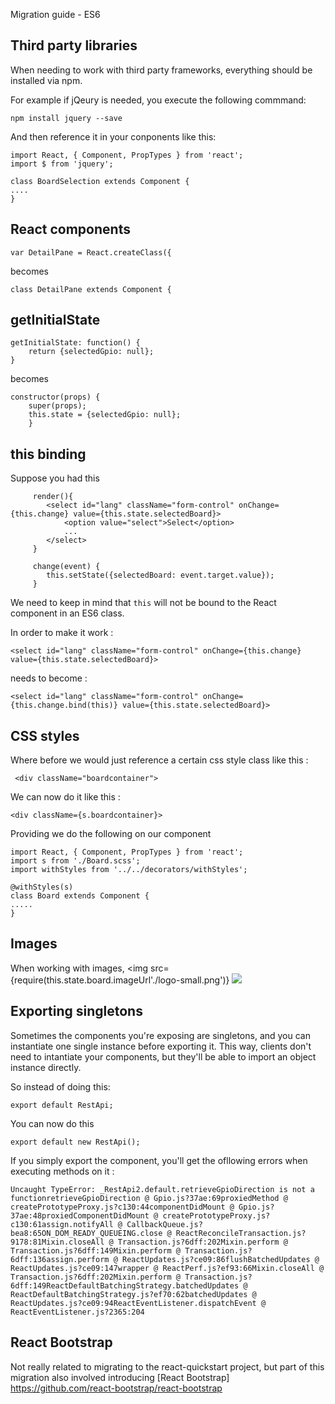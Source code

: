 Migration guide - ES6


## Third party libraries

When needing to work with third party frameworks, everything should be installed via npm.

For example if jQeury is needed, you execute the following commmand:

```
npm install jquery --save
```

And then reference it in your conponents like this:

```
import React, { Component, PropTypes } from 'react';
import $ from 'jquery';

class BoardSelection extends Component {
....
}
```

## React components

```
var DetailPane = React.createClass({
```

becomes

```
class DetailPane extends Component {
```

## getInitialState

```
getInitialState: function() {
	return {selectedGpio: null};
}
```

becomes

```
constructor(props) {
	super(props);
	this.state = {selectedGpio: null};
	}
```  	

## this binding

Suppose you had this

```
     render(){
		<select id="lang" className="form-control" onChange={this.change} value={this.state.selectedBoard}>
			<option value="select">Select</option>
			...
		</select>
     }   

     change(event) {
		this.setState({selectedBoard: event.target.value});
     }

```

We need to keep in mind that ```this``` will not be bound to the React component in an ES6 class.

In order to make it work :

```
<select id="lang" className="form-control" onChange={this.change} value={this.state.selectedBoard}>
```
needs to become :

```
<select id="lang" className="form-control" onChange={this.change.bind(this)} value={this.state.selectedBoard}>
 ```


## CSS styles

Where before we would just reference a certain css style class like this :

```
 <div className="boardcontainer">
```

We can now do it like this :

```
<div className={s.boardcontainer}> 	
```

Providing we do the following on our component

```
import React, { Component, PropTypes } from 'react';
import s from './Board.scss';
import withStyles from '../../decorators/withStyles';

@withStyles(s)
class Board extends Component {
.....
}
```

## Images


When working with images, 
					 			<img src={require(this.state.board.imageUrl'./logo-small.png')}
				 			<img src={this.state.board.imageUrl}/>



## Exporting singletons

Sometimes the components you're exposing are singletons, and you can instantiate one single instance before exporting it. This way, clients don't need to intantiate your components, but they'll be able to import an object instance directly.

So instead of doing this:

```
export default RestApi;
```

You can now do this

```
export default new RestApi();
```

If you simply export the component, you'll get the ofllowing errors when executing methods on it :

```
Uncaught TypeError: _RestApi2.default.retrieveGpioDirection is not a functionretrieveGpioDirection @ Gpio.js?37ae:69proxiedMethod @ createPrototypeProxy.js?c130:44componentDidMount @ Gpio.js?37ae:48proxiedComponentDidMount @ createPrototypeProxy.js?c130:61assign.notifyAll @ CallbackQueue.js?bea8:65ON_DOM_READY_QUEUEING.close @ ReactReconcileTransaction.js?9178:81Mixin.closeAll @ Transaction.js?6dff:202Mixin.perform @ Transaction.js?6dff:149Mixin.perform @ Transaction.js?6dff:136assign.perform @ ReactUpdates.js?ce09:86flushBatchedUpdates @ ReactUpdates.js?ce09:147wrapper @ ReactPerf.js?ef93:66Mixin.closeAll @ Transaction.js?6dff:202Mixin.perform @ Transaction.js?6dff:149ReactDefaultBatchingStrategy.batchedUpdates @ ReactDefaultBatchingStrategy.js?ef70:62batchedUpdates @ ReactUpdates.js?ce09:94ReactEventListener.dispatchEvent @ ReactEventListener.js?2365:204
```

## React Bootstrap

Not really related to migrating to the react-quickstart project, but part of this migration also involved introducing [React Bootstrap] https://github.com/react-bootstrap/react-bootstrap
